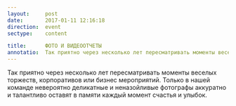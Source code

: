 ```yaml
---
layout:     post
date:       2017-01-11 12:16:18
direction:  event
sectype:    content

title:      ФОТО И ВИДЕООТЧЕТЫ  
annotatio:  Так приятно через несколько лет пересматривать моменты веселых торжеств, корпоративов или бизнес мероприятий. Только в нашей команде невероятно деликатные и неназойливые фотографы аккуратно и талантливо оставят в памяти каждый момент счастья и улыбок. 
---
```


Так приятно через несколько лет пересматривать моменты веселых торжеств, корпоративов или бизнес мероприятий. Только в нашей команде невероятно деликатные и неназойливые фотографы аккуратно и талантливо оставят в памяти каждый момент счастья и улыбок. 
